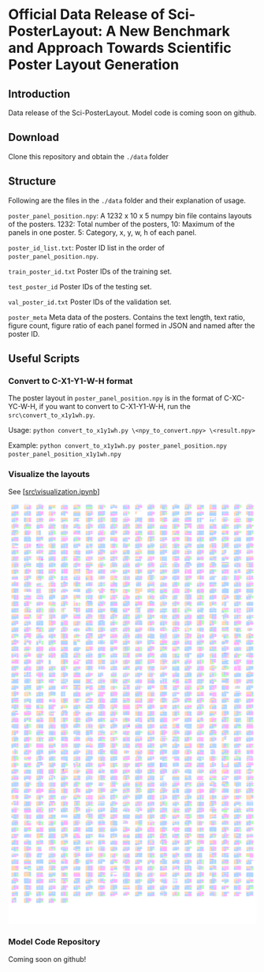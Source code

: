 # Official Data Release of Sci-PosterLayout: A New Benchmark and Approach Towards Scientific Poster Layout Generation

## Introduction

Data release of the Sci-PosterLayout. Model code is coming soon on github.

## Download

Clone this repository and obtain the `./data` folder


## Structure

Following are the files in the `./data` folder and their explanation of usage.

`poster_panel_position.npy`: A 1232 x 10 x 5 numpy bin file contains layouts of the posters. 1232: Total number of the posters, 10: Maximum of the panels in one poster. 5: Category, x, y, w, h of each panel.

`poster_id_list.txt`: Poster ID list in the order of `poster_panel_position.npy`.

`train_poster_id.txt` Poster IDs of the training set.

`test_poster_id` Poster IDs of the testing set.

`val_poster_id.txt` Poster IDs of the validation set.

`poster_meta` Meta data of the posters. Contains the text length, text ratio, figure count, figure ratio of each panel formed in JSON and named after the poster ID.

## Useful Scripts

### Convert to C-X1-Y1-W-H format

The poster layout in `poster_panel_position.npy` is in the format of C-XC-YC-W-H, if you want to convert to C-X1-Y1-W-H, run the `src\convert_to_x1y1wh.py`.

Usage: `python convert_to_x1y1wh.py \<npy_to_convert.npy> \<result.npy>`

Example: `python convert_to_x1y1wh.py poster_panel_position.npy poster_panel_position_x1y1wh.npy`

### Visualize the layouts

See [[src\visualization.ipynb](https://github.com/kitman0000/Sci-PosterLayout-Data/blob/main/src/visualization.ipynb)]

![Visualization](https://github.com/kitman0000/Sci-PosterLayout-Data/blob/main/asset/visualization.png?raw=true)

### Model Code Repository

Coming soon on github!
